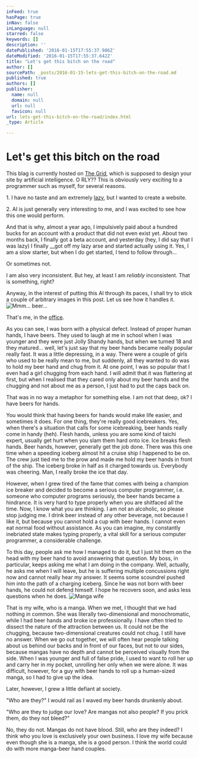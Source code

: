 ```yaml
---
inFeed: true
hasPage: true
inNav: false
inLanguage: null
starred: false
keywords: []
description: ''
datePublished: '2016-01-15T17:55:37.986Z'
dateModified: '2016-01-15T17:55:37.642Z'
title: "Let's get this bitch on the road"
author: []
sourcePath: _posts/2016-01-15-lets-get-this-bitch-on-the-road.md
published: true
authors: []
publisher:
  name: null
  domain: null
  url: null
  favicon: null
url: lets-get-this-bitch-on-the-road/index.html
_type: Article

---
```

# Let's get this bitch on the road

This blag is currently hosted on [The Grid][0], which is supposed to design your site by artificial intelligence. O RLY?? This is obviously very exciting to a programmer such as myself, for several reasons.

1\. I have no taste and am extremely [lazy][1], but I wanted to create a website.

2\. AI is just generally very interesting to me, and I was excited to see how this one would perform.

And that is why, almost a year ago, I impulsively paid about a hundred bucks for an account with a product that did not even exist yet. About two months back, I finally got a beta account, and yesterday (hey, I did say that I was lazy) I finally __got off my lazy arse and started actually using it. Yes, I am a slow starter, but when I do get started, I tend to follow through...

Or sometimes not.

I am also very inconsistent. But hey, at least I am _reliably_ inconsistent. That is something, right?

Anyway, in the interest of putting this AI through its paces, I shall try to stick a couple of arbitrary images in this post. Let us see how it handles it.
![Mmm... beer...](https://the-grid-user-content.s3-us-west-2.amazonaws.com/e707d4b1-a854-4608-b5e2-2a530ad82e03.jpg)

That's me, in the [office][2]. 

As you can see, I was born with a physical defect. Instead of proper human hands, I have beers. They used to laugh at me in school when I was younger and they were just Jolly Shandy hands, but when we turned 18 and they matured... well, let's just say that my beer hands became really popular really fast. It was a little depressing, in a way. There were a couple of girls who used to be really mean to me, but suddenly, all they wanted to do was to hold my beer hand and chug from it. At one point, I was so popular that I even had a girl chugging from each hand. I will admit that it was flattering at first, but when I realised that they cared only about my beer hands and the chugging and not about me as a person, I just had to put the caps back on.

That was in no way a metaphor for something else. I am not that deep, ok? I have beers for hands.

You would think that having beers for hands would make life easier, and sometimes it does. For one thing, they're really good icebreakers. Yes, when there's a situation that calls for some icebreaking, beer hands really come in handy (heh). Flesh hands, unless you are some kind of taichi expert, usually get hurt when you slam them hard onto ice. Ice breaks flesh hands. Beer hands, however, generally get the job done. There was this one time when a speeding iceberg almost hit a cruise ship I happened to be on. The crew just tied me to the prow and made me hold my beer hands in front of the ship. The iceberg broke in half as it charged towards us. Everybody was cheering. Man, I really broke the ice that day.

However, when I grew tired of the fame that comes with being a champion ice breaker and decided to become a serious computer programmer, i.e. someone who computer programs seriously, the beer hands became a hindrance. It is very hard to type properly when you are shitfaced all the time. Now, I know what you are thinking. I am not an alcoholic, so please stop judging me. I drink beer instead of any other beverage, not because I like it, but because you cannot hold a cup with beer hands. I cannot even eat normal food without assistance. As you can imagine, my constantly inebriated state makes typing properly, a vital skill for a serious computer programmer, a considerable challenge.

To this day, people ask me how I managed to do it, but I just hit them on the head with my beer hand to avoid answering that question. My boss, in particular, keeps asking me what I am doing in the company. Well, actually, he asks me when I will leave, but he is suffering multiple concussions right now and cannot really hear my answer. It seems some scoundrel pushed him into the path of a charging iceberg. Since he was not born with beer hands, he could not defend himself. I hope he recovers soon, and asks less questions when he does.
![Manga wife](https://the-grid-user-content.s3-us-west-2.amazonaws.com/ce598dae-25fc-4695-85da-3d948236cd17.jpg)

That is my wife, who is a manga. When we met, I thought that we had nothing in common. She was literally two-dimensional and monochromatic, while I had beer hands and broke ice professionally. I have often tried to dissect the nature of the attraction between us. It could not be the chugging, because two-dimensional creatures could not chug. I still have no answer. When we go out together, we will often hear people talking about us behind our backs and in front of our faces, but not to our sides, because mangas have no depth and cannot be perceived visually from the side. When I was younger and full of false pride, I used to want to roll her up and carry her in my pocket, unrolling her only when we were alone. It was difficult, however, for a guy with beer hands to roll up a human-sized manga, so I had to give up the idea.

Later, however, I grew a little defiant at society.

"Who are they?" I would rail as I waved my beer hands drunkenly about.

"Who are they to judge our love? Are mangas not also people? If you prick them, do they not bleed?"

No, they do not. Mangas do not have blood. Still, who are they indeed? I think who you love is exclusively your own business. I love my wife because even though she is a manga, she is a good person. I think the world could do with more manga-beer hand couples.

[0]: https://thegrid.io/
[1]: http://threevirtues.com/
[2]: http://nugit.co/